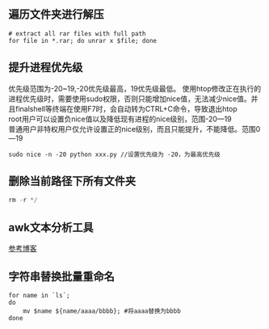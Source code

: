 ## 遍历文件夹进行解压
```shell
# extract all rar files with full path
for file in *.rar; do unrar x $file; done
```

## 提升进程优先级
优先级范围为-20~19,-20优先级最高，19优先级最低。
使用htop修改正在执行的进程优先级时，需要使用sudo权限，否则只能增加nice值，无法减少nice值。并且finalshell等终端在使用F7时，会自动转为CTRL+C命令，导致退出htop  
root用户可以设置负nice值以及降低现有进程的nice级别，范围-20—19  
普通用户非特权用户仅允许设置正的nice级别，而且只能提升，不能降低。范围0—19 

```shell
sudo nice -n -20 python xxx.py //设置优先级为 -20，为最高优先级
```

## 删除当前路径下所有文件夹
```python
rm -r */
```

## awk文本分析工具
[参考博客](https://www.runoob.com/linux/linux-comm-awk.html)

## 字符串替换批量重命名
```shell
for name in `ls`; 
do
    mv $name ${name/aaaa/bbbb}; #将aaaa替换为bbbb
done
```